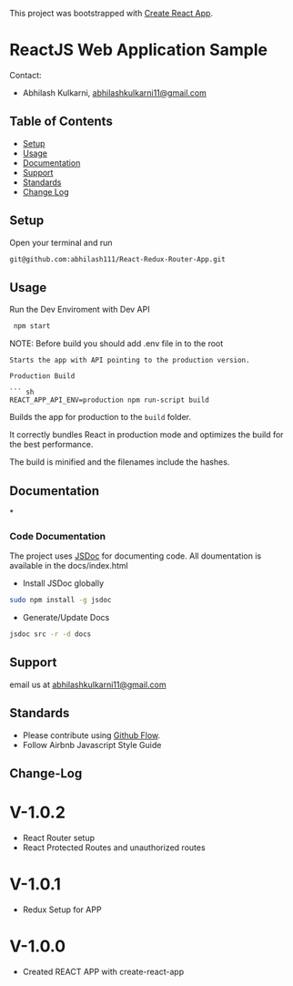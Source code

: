 This project was bootstrapped with [Create React App](https://github.com/facebook/create-react-app).


# ReactJS Web Application Sample

Contact:

- Abhilash Kulkarni, abhilashkulkarni11@gmail.com

## Table of Contents

- [Setup](#setup)
- [Usage](#usage)
- [Documentation](#documentation)
- [Support](#support)
- [Standards](#standards)
- [Change Log](#change-log)

## Setup

Open your terminal and run

```sh
git@github.com:abhilash111/React-Redux-Router-App.git
```

## Usage

Run the Dev Enviroment with Dev API

```sh
 npm start
```

NOTE: Before build you should add .env file in to the root

````
Starts the app with API pointing to the production version.

Production Build

``` sh
REACT_APP_API_ENV=production npm run-script build
````

Builds the app for production to the `build` folder.

It correctly bundles React in production mode and optimizes the build for the best performance.

The build is minified and the filenames include the hashes.

## Documentation

\*

### Code Documentation

The project uses [JSDoc](https://usejsdoc.org/) for documenting code. All doumentation is available in the docs/index.html

- Install JSDoc globally

```sh
sudo npm install -g jsdoc
```

- Generate/Update Docs

```sh
jsdoc src -r -d docs
```

## Support

email us at abhilashkulkarni11@gmail.com

## Standards

- Please contribute using [Github Flow](https://guides.github.com/introduction/flow/).
- Follow Airbnb Javascript Style Guide

## Change-Log
# V-1.0.2
* React Router setup
* React Protected Routes and unauthorized routes

# V-1.0.1
* Redux Setup for APP

# V-1.0.0
* Created REACT APP with create-react-app
